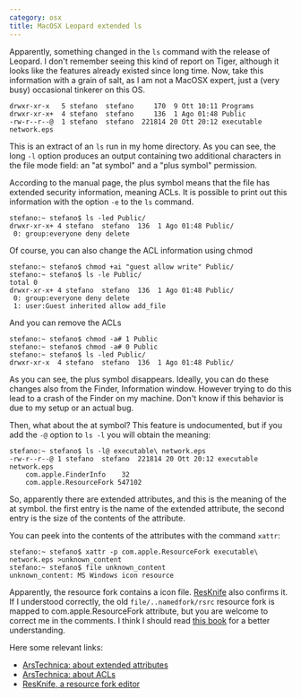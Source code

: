 ```yaml
---
category: osx
title: MacOSX Leopard extended ls
---
```


Apparently, something changed in the `ls` command with the release of
Leopard. I don\'t remember seeing this kind of report on Tiger, although
it looks like the features already existed since long time. Now, take
this information with a grain of salt, as I am not a MacOSX expert, just
a (very busy) occasional tinkerer on this OS.

```
drwxr-xr-x   5 stefano  stefano     170  9 Ott 10:11 Programs
drwxr-xr-x+  4 stefano  stefano     136  1 Ago 01:48 Public
-rw-r--r--@  1 stefano  stefano  221814 20 Ott 20:12 executable network.eps
```

This is an extract of an `ls` run in my home directory. As you can see,
the long `-l` option produces an output containing two additional
characters in the file mode field: an \"at symbol\" and a \"plus
symbol\" permission.

According to the manual page, the plus symbol means that the file has
extended security information, meaning ACLs. It is possible to print out
this information with the option `-e` to the `ls` command.

```
stefano:~ stefano$ ls -led Public/
drwxr-xr-x+ 4 stefano  stefano  136  1 Ago 01:48 Public/
 0: group:everyone deny delete
```

Of course, you can also change the ACL information using chmod

```
stefano:~ stefano$ chmod +ai "guest allow write" Public/
stefano:~ stefano$ ls -le Public/
total 0
drwxr-xr-x+ 4 stefano  stefano  136  1 Ago 01:48 Public/
 0: group:everyone deny delete
 1: user:Guest inherited allow add_file
```

And you can remove the ACLs

```
stefano:~ stefano$ chmod -a# 1 Public
stefano:~ stefano$ chmod -a# 0 Public
stefano:~ stefano$ ls -led Public/
drwxr-xr-x  4 stefano  stefano  136  1 Ago 01:48 Public/
```

As you can see, the plus symbol disappears. Ideally, you can do these
changes also from the Finder, Information window. However trying to do
this lead to a crash of the Finder on my machine. Don\'t know if this
behavior is due to my setup or an actual bug.

Then, what about the at symbol? This feature is undocumented, but if you
add the `-@` option to `ls -l` you will obtain the meaning:

```
stefano:~ stefano$ ls -l@ executable\ network.eps
-rw-r--r--@ 1 stefano  stefano  221814 20 Ott 20:12 executable network.eps
    com.apple.FinderInfo    32
    com.apple.ResourceFork 547102
```

So, apparently there are extended attributes, and this is the meaning of
the at symbol. the first entry is the name of the extended attribute,
the second entry is the size of the contents of the attribute.

You can peek into the contents of the attributes with the command
`xattr`:

```
stefano:~ stefano$ xattr -p com.apple.ResourceFork executable\ network.eps >unknown_content
stefano:~ stefano$ file unknown_content
unknown_content: MS Windows icon resource
```

Apparently, the resource fork contains a icon file.
[ResKnife](http://resknife.sourceforge.net/) also confirms it. If I
understood correctly, the old `file/..namedfork/rsrc` resource fork is
mapped to com.apple.ResourceFork attribute, but you are welcome to
correct me in the comments. I think I should read [this
book](http://www.amazon.com/Mac-OS-Internals-Systems-Approach/dp/0321278542)
for a better understanding.

Here some relevant links:

-   [ArsTechnica: about extended
    attributes](http://arstechnica.com/reviews/os/macosx-10-4.ars/7)
-   [ArsTechnica: about
    ACLs](http://arstechnica.com/reviews/os/macosx-10-4.ars/8)
-   [ResKnife, a resource fork editor](http://resknife.sourceforge.net/)
